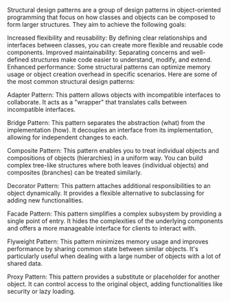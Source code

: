 Structural design patterns are a group of design patterns in object-oriented programming that focus on how classes and objects can be composed to form larger structures. They aim to achieve the following goals:

Increased flexibility and reusability: By defining clear relationships and interfaces between classes, you can create more flexible and reusable code components.
Improved maintainability: Separating concerns and well-defined structures make code easier to understand, modify, and extend.
Enhanced performance: Some structural patterns can optimize memory usage or object creation overhead in specific scenarios.
Here are some of the most common structural design patterns:

Adapter Pattern: This pattern allows objects with incompatible interfaces to collaborate. It acts as a "wrapper" that translates calls between incompatible interfaces.

Bridge Pattern: This pattern separates the abstraction (what) from the implementation (how). It decouples an interface from its implementation, allowing for independent changes to each.

Composite Pattern: This pattern enables you to treat individual objects and compositions of objects (hierarchies) in a uniform way. You can build complex tree-like structures where both leaves (individual objects) and composites (branches) can be treated similarly.

Decorator Pattern: This pattern attaches additional responsibilities to an object dynamically. It provides a flexible alternative to subclassing for adding new functionalities.

Facade Pattern: This pattern simplifies a complex subsystem by providing a single point of entry. It hides the complexities of the underlying components and offers a more manageable interface for clients to interact with.

Flyweight Pattern: This pattern minimizes memory usage and improves performance by sharing common state between similar objects. It's particularly useful when dealing with a large number of objects with a lot of shared data.

Proxy Pattern: This pattern provides a substitute or placeholder for another object. It can control access to the original object, adding functionalities like security or lazy loading.